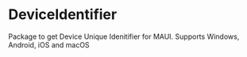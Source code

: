 # DeviceIdentifier
Package to get Device Unique Idenitifier for MAUI. Supports Windows, Android, iOS and macOS
